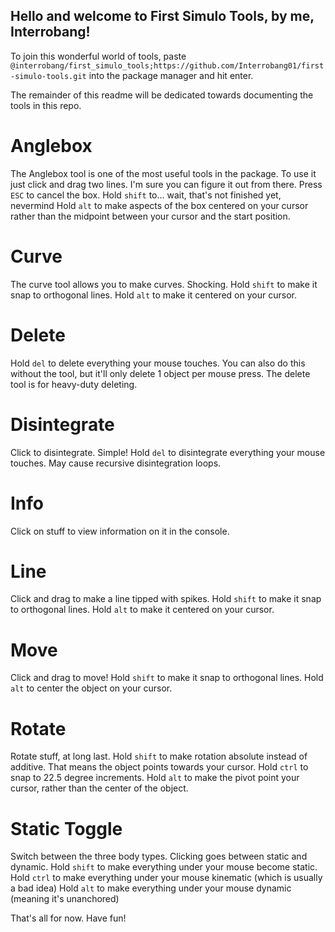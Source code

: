 ## Hello and welcome to First Simulo Tools, by me, Interrobang!

To join this wonderful world of tools, paste
`@interrobang/first_simulo_tools;https://github.com/Interrobang01/first-simulo-tools.git`
into the package manager and hit enter.

The remainder of this readme will be dedicated towards documenting the tools in this repo.

# Anglebox
The Anglebox tool is one of the most useful tools in the package.
To use it just click and drag two lines. I'm sure you can figure it out from there.
Press `ESC` to cancel the box.
Hold `shift` to... wait, that's not finished yet, nevermind
Hold `alt` to make aspects of the box centered on your cursor rather than the midpoint between your cursor and the start position.

# Curve
The curve tool allows you to make curves. Shocking.
Hold `shift` to make it snap to orthogonal lines.
Hold `alt` to make it centered on your cursor.

# Delete
Hold `del` to delete everything your mouse touches.
You can also do this without the tool, but it'll only delete 1 object per mouse press. The delete tool is for heavy-duty deleting.

# Disintegrate
Click to disintegrate. Simple!
Hold `del` to disintegrate everything your mouse touches. May cause recursive disintegration loops.

# Info
Click on stuff to view information on it in the console.

# Line
Click and drag to make a line tipped with spikes.
Hold `shift` to make it snap to orthogonal lines.
Hold `alt` to make it centered on your cursor.

# Move
Click and drag to move!
Hold `shift` to make it snap to orthogonal lines.
Hold `alt` to center the object on your cursor.

# Rotate
Rotate stuff, at long last.
Hold `shift` to make rotation absolute instead of additive. That means the object points towards your cursor.
Hold `ctrl` to snap to 22.5 degree increments.
Hold `alt` to make the pivot point your cursor, rather than the center of the object.

# Static Toggle
Switch between the three body types. Clicking goes between static and dynamic.
Hold `shift` to make everything under your mouse become static.
Hold `ctrl` to make everything under your mouse kinematic (which is usually a bad idea)
Hold `alt` to make everything under your mouse dynamic (meaning it's unanchored)


That's all for now. Have fun!
